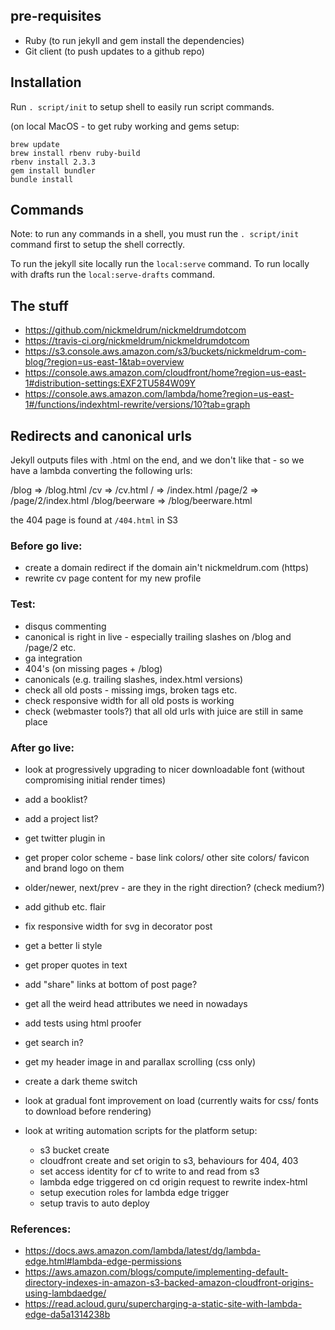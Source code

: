 ## pre-requisites

 * Ruby (to run jekyll and gem install the dependencies)
 * Git client (to push updates to a github repo)

## Installation

Run `. script/init` to setup shell to easily run script commands.

(on local MacOS - to get ruby working and gems setup:
```
brew update
brew install rbenv ruby-build
rbenv install 2.3.3
gem install bundler
bundle install
```

## Commands

Note: to run any commands in a shell, you must run the `. script/init` command first to setup the shell correctly.

To run the jekyll site locally run the `local:serve` command.
To run locally with drafts run the `local:serve-drafts` command.

## The stuff

 * https://github.com/nickmeldrum/nickmeldrumdotcom
 * https://travis-ci.org/nickmeldrum/nickmeldrumdotcom
 * https://s3.console.aws.amazon.com/s3/buckets/nickmeldrum-com-blog/?region=us-east-1&tab=overview
 * https://console.aws.amazon.com/cloudfront/home?region=us-east-1#distribution-settings:EXF2TU584W09Y
 * https://console.aws.amazon.com/lambda/home?region=us-east-1#/functions/indexhtml-rewrite/versions/10?tab=graph

## Redirects and canonical urls

Jekyll outputs files with .html on the end, and we don't like that - so we have a lambda converting the following urls:

/blog => /blog.html
/cv => /cv.html
/ => /index.html
/page/2 => /page/2/index.html
/blog/beerware => /blog/beerware.html

the 404 page is found at `/404.html` in S3

### Before go live:

 * create a domain redirect if the domain ain't nickmeldrum.com (https)
 * rewrite cv page content for my new profile

### Test:

 * disqus commenting
 * canonical is right in live - especially trailing slashes on /blog and /page/2 etc.
 * ga integration
 * 404's (on missing pages + /blog)
 * canonicals (e.g. trailing slashes, index.html versions)
 * check all old posts - missing imgs, broken tags etc.
 * check responsive width for all old posts is working
 * check (webmaster tools?) that all old urls with juice are still in same place

### After go live:

 * look at progressively upgrading to nicer downloadable font (without compromising initial render times)
 * add a booklist?
 * add a project list?
 * get twitter plugin in
 * get proper color scheme - base link colors/ other site colors/ favicon and brand logo on them
 * older/newer, next/prev - are they in the right direction? (check medium?)
 * add github etc. flair
 * fix responsive width for svg in decorator post
 * get a better li style
 * get proper quotes in text
 * add "share" links at bottom of post page?
 * get all the weird head attributes we need in nowadays
 * add tests using html proofer
 * get search in?
 * get my header image in and parallax scrolling (css only)
 * create a dark theme switch
 * look at gradual font improvement on load (currently waits for css/ fonts to download before rendering)

 * look at writing automation scripts for the platform setup:
   * s3 bucket create
   * cloudfront create and set origin to s3, behaviours for 404, 403
   * set access identity for cf to write to and read from s3
   * lambda edge triggered on cd origin request to rewrite index-html
   * setup execution roles for lambda edge trigger
   * setup travis to auto deploy

### References:

 * https://docs.aws.amazon.com/lambda/latest/dg/lambda-edge.html#lambda-edge-permissions
 * https://aws.amazon.com/blogs/compute/implementing-default-directory-indexes-in-amazon-s3-backed-amazon-cloudfront-origins-using-lambdaedge/
 * https://read.acloud.guru/supercharging-a-static-site-with-lambda-edge-da5a1314238b
